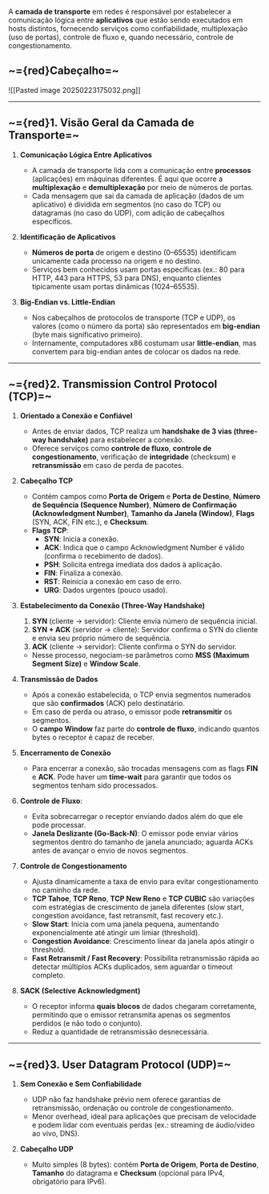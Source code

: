 A **camada de transporte** em redes é responsável por estabelecer a comunicação lógica entre **aplicativos** que estão sendo executados em hosts distintos, fornecendo serviços como confiabilidade, multiplexação (uso de portas), controle de fluxo e, quando necessário, controle de congestionamento.

## ~={red}Cabeçalho=~
![[Pasted image 20250223175032.png]]

---
## ~={red}1. Visão Geral da Camada de Transporte=~

1. **Comunicação Lógica Entre Aplicativos**
    
    - A camada de transporte lida com a comunicação entre **processos** (aplicações) em máquinas diferentes. É aqui que ocorre a **multiplexação** e **demultiplexação** por meio de números de portas.
    - Cada mensagem que sai da camada de aplicação (dados de um aplicativo) é dividida em segmentos (no caso do TCP) ou datagramas (no caso do UDP), com adição de cabeçalhos específicos.
2. **Identificação de Aplicativos**
    
    - **Números de porta** de origem e destino (0–65535) identificam unicamente cada processo na origem e no destino.
    - Serviços bem conhecidos usam portas específicas (ex.: 80 para HTTP, 443 para HTTPS, 53 para DNS), enquanto clientes tipicamente usam portas dinâmicas (1024–65535).
3. **Big-Endian vs. Little-Endian**
    
    - Nos cabeçalhos de protocolos de transporte (TCP e UDP), os valores (como o número da porta) são representados em **big-endian** (byte mais significativo primeiro).
    - Internamente, computadores x86 costumam usar **little-endian**, mas convertem para big-endian antes de colocar os dados na rede.

---

## ~={red}2. Transmission Control Protocol (TCP)=~

1. **Orientado a Conexão e Confiável**
    
    - Antes de enviar dados, TCP realiza um **handshake de 3 vias (three-way handshake)** para estabelecer a conexão.
    - Oferece serviços como **controle de fluxo**, **controle de congestionamento**, verificação de **integridade** (checksum) e **retransmissão** em caso de perda de pacotes.
2. **Cabeçalho TCP**
    
    - Contém campos como **Porta de Origem** e **Porta de Destino**, **Número de Sequência (Sequence Number)**, **Número de Confirmação (Acknowledgment Number)**, **Tamanho da Janela (Window)**, **Flags** (SYN, ACK, FIN etc.), e **Checksum**.
    - **Flags TCP**:
        - **SYN**: Inicia a conexão.
        - **ACK**: Indica que o campo Acknowledgment Number é válido (confirma o recebimento de dados).
        - **PSH**: Solicita entrega imediata dos dados à aplicação.
        - **FIN**: Finaliza a conexão.
        - **RST**: Reinicia a conexão em caso de erro.
        - **URG**: Dados urgentes (pouco usado).
3. **Estabelecimento da Conexão (Three-Way Handshake)**
    
    1. **SYN** (cliente → servidor): Cliente envia número de sequência inicial.
    2. **SYN + ACK** (servidor → cliente): Servidor confirma o SYN do cliente e envia seu próprio número de sequência.
    3. **ACK** (cliente → servidor): Cliente confirma o SYN do servidor.
    
    - Nesse processo, negociam-se parâmetros como **MSS (Maximum Segment Size)** e **Window Scale**.
4. **Transmissão de Dados**
    
    - Após a conexão estabelecida, o TCP envia segmentos numerados que são **confirmados** (ACK) pelo destinatário.
    - Em caso de perda ou atraso, o emissor pode **retransmitir** os segmentos.
    - O **campo Window** faz parte do **controle de fluxo**, indicando quantos bytes o receptor é capaz de receber.
5. **Encerramento de Conexão**
    
    - Para encerrar a conexão, são trocadas mensagens com as flags **FIN** e **ACK**. Pode haver um **time-wait** para garantir que todos os segmentos tenham sido processados.
6. **Controle de Fluxo**:
    
    - Evita sobrecarregar o receptor enviando dados além do que ele pode processar.
    - **Janela Deslizante (Go-Back-N)**: O emissor pode enviar vários segmentos dentro do tamanho de janela anunciado; aguarda ACKs antes de avançar o envio de novos segmentos.
7. **Controle de Congestionamento**
    
    - Ajusta dinamicamente a taxa de envio para evitar congestionamento no caminho da rede.
    - **TCP Tahoe**, **TCP Reno**, **TCP New Reno** e **TCP CUBIC** são variações com estratégias de crescimento de janela diferentes (slow start, congestion avoidance, fast retransmit, fast recovery etc.).
    - **Slow Start**: Inicia com uma janela pequena, aumentando exponencialmente até atingir um limiar (threshold).
    - **Congestion Avoidance**: Crescimento linear da janela após atingir o threshold.
    - **Fast Retransmit / Fast Recovery**: Possibilita retransmissão rápida ao detectar múltiplos ACKs duplicados, sem aguardar o timeout completo.
8. **SACK (Selective Acknowledgment)**
    
    - O receptor informa **quais blocos** de dados chegaram corretamente, permitindo que o emissor retransmita apenas os segmentos perdidos (e não todo o conjunto).
    - Reduz a quantidade de retransmissão desnecessária.

---

## ~={red}3. User Datagram Protocol (UDP)=~

1. **Sem Conexão e Sem Confiabilidade**
    
    - UDP não faz handshake prévio nem oferece garantias de retransmissão, ordenação ou controle de congestionamento.
    - Menor overhead, ideal para aplicações que precisam de velocidade e podem lidar com eventuais perdas (ex.: streaming de áudio/vídeo ao vivo, DNS).
2. **Cabeçalho UDP**
    
    - Muito simples (8 bytes): contém **Porta de Origem**, **Porta de Destino**, **Tamanho** do datagrama e **Checksum** (opcional para IPv4, obrigatório para IPv6).